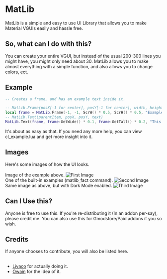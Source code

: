 # MatLib
MatLib is a simple and easy to use UI Library that allows you to make Material VGUIs easily and hassle free.
<br>
## So, what can I do with this?
You can create your entire VGUI, but instead of the usual 200-300 lines you might have, you might only need about 30. MatLib allows you to make almost everything with a simple function, and also allows you to change colors, ect.
<br>
## Example
```lua
-- Creates a frame, and has an example text inside it.

-- MatLib.Frame(posX[-1 for center], posY[-1 for center], width, height, title)
local frame = MatLib.Frame(-1, -1, ScrW() * 0.5, ScrH() * 0.5, "Example Frame")
-- MatLib.Text(parentItem, posX, posY, text)
MatLib.Text(frame, frame:GetWide() * 0.1, frame:GetTall() * 0.2, "This is an example frame with example text!")
```
It's about as easy as that. If you need any more help, you can view cl_example.lua and get more insight into it.
<br>
## Images 
Here's some images of how the UI looks.
<br><br>
Image of the example above.
![First Image](https://upload.livaco.dev/u/uK1NWk2c5i.png)
<br>
One of the built-in examples (matlib_fact command).
![Second Image](https://upload.livaco.dev/u/p02SrKybg8.png)
<br>
Same image as above, but with Dark Mode enabled.
![Third Image](https://upload.livaco.dev/u/6aw2SfAchZ.png)
<br>
## Can I Use this?
Anyone is free to use this. If you're re-distributing it (In an addon per-say), please credit me. You can also use this for Gmodstore/Paid addons if you so wish.
<br>
## Credits
If anyone chooses to contribute, you will also be listed here.
<br><br>
- [Livaco](https://github.com/LivacoNew) for actually doing it.
- [Owain](https://github.com/OwjoTheGreat) for the idea of it.
